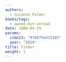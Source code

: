 ```yaml
---
authors:
  - Suzanne Palmer
books/tags:
  - owned-but-unread
date: 1800-04-29
params:
  isbn13: "9780756415105"
  year: "2019"
title: Finder
weight: 1
---
```


<!--more-->
